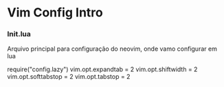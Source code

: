 # Vim Config Intro

### Init.lua

Arquivo principal para configuração do neovim, onde vamo configurar em lua 

  require("config.lazy")
  vim.opt.expandtab = 2 
  vim.opt.shiftwidth = 2 
  vim.opt.softtabstop = 2 
  vim.opt.tabstop = 2
